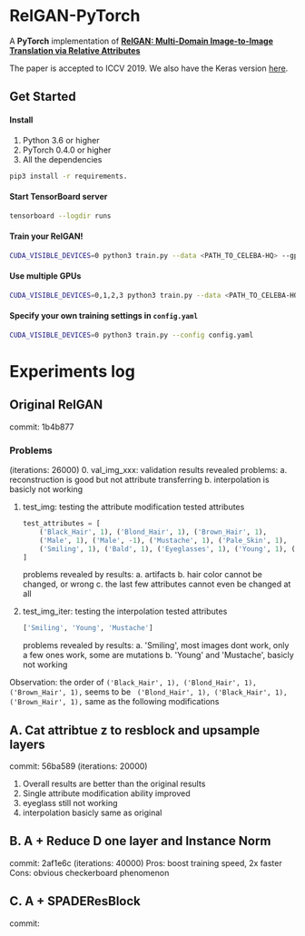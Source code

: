 # RelGAN-PyTorch

A **PyTorch** implementation of [**RelGAN: Multi-Domain Image-to-Image Translation via Relative Attributes**](https://arxiv.org/abs/1908.07269)

The paper is accepted to ICCV 2019. We also have the Keras version [here](https://github.com/willylulu/RelGAN-Keras).

## Get Started

#### Install

1. Python 3.6 or higher
2. PyTorch 0.4.0 or higher
3. All the dependencies

```bash
pip3 install -r requirements.
```

#### Start TensorBoard server

```bash
tensorboard --logdir runs
```

#### Train your RelGAN!

```bash
CUDA_VISIBLE_DEVICES=0 python3 train.py --data <PATH_TO_CELEBA-HQ> --gpu [--image_size 256]
```

#### Use multiple GPUs

```bash
CUDA_VISIBLE_DEVICES=0,1,2,3 python3 train.py --data <PATH_TO_CELEBA-HQ> --multi_gpu [--image_size 256]
```

#### Specify your own training settings in `config.yaml`

```bash
CUDA_VISIBLE_DEVICES=0 python3 train.py --config config.yaml
```



# Experiments log


## Original RelGAN
commit: 1b4b877

### Problems
(iterations: 26000)
0. val_img_xxx: validation results
    revealed problems:
    a. reconstruction is good but not attribute transferring
    b. interpolation is basicly not working

1. test_img: testing the attribute modification
    tested attributes
    ```python
    test_attributes = [
        ('Black_Hair', 1), ('Blond_Hair', 1), ('Brown_Hair', 1),
        ('Male', 1), ('Male', -1), ('Mustache', 1), ('Pale_Skin', 1),
        ('Smiling', 1), ('Bald', 1), ('Eyeglasses', 1), ('Young', 1), ('Young', -1)
    ]
    ```
    problems revealed by results:
    a. artifacts
    b. hair color cannot be changed, or wrong
    c. the last few attributes cannot even be changed at all

2. test_img_iter: testing the interpolation
    tested attributes
    ```python
    ['Smiling', 'Young', 'Mustache']
    ```
    problems revealed by results:
    a. 'Smiling', most images dont work, only a few ones work, some are mutations
    b. 'Young' and 'Mustache', basicly not working


Observation: the order of `('Black_Hair', 1), ('Blond_Hair', 1), ('Brown_Hair', 1),` seems to be ` ('Blond_Hair', 1), ('Black_Hair', 1),('Brown_Hair', 1),` same as the following modifications


## A. Cat attribtue z to resblock and upsample layers
commit: 56ba589
(iterations: 20000)
1. Overall results are better than the original results
2. Single attribute modification ability improved
3. eyeglass still not working
4. interpolation basicly same as original


## B. A + Reduce D one layer and Instance Norm
commit: 2af1e6c
(iterations: 40000)
Pros: boost training speed, 2x faster
Cons: obvious checkerboard phenomenon


## C. A + SPADEResBlock
commit: 
